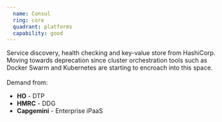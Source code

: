 ```yaml
---
  name: Consul
  ring: core
  quadrant: platforms
  capability: good
---
```

Service discovery, health checking and key-value store from HashiCorp. Moving towards deprecation since cluster orchestration tools such as Docker Swarm and Kubernetes are starting to encroach into this space.
<br/><br/>Demand from: <ul><li><strong>HO</strong> - DTP</li><li><strong>HMRC</strong> - DDG</li><li><strong>Capgemini</strong> - Enterprise iPaaS</li></ul>
